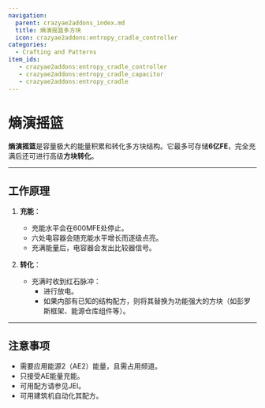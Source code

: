 ```yaml
---
navigation:
  parent: crazyae2addons_index.md
  title: 熵演摇篮多方块
  icon: crazyae2addons:entropy_cradle_controller
categories:
  - Crafting and Patterns
item_ids:
   - crazyae2addons:entropy_cradle_controller
   - crazyae2addons:entropy_cradle_capacitor
   - crazyae2addons:entropy_cradle
---
```


# 熵演摇篮

<GameScene zoom="1" interactive={true}>
  <ImportStructure src="../assets/entropy_cradle.nbt" />
</GameScene>

**熵演摇篮**是容量极大的能量积累和转化多方块结构。它最多可存储**6亿FE**，完全充满后还可进行高级**方块转化**。

---

## 工作原理

1. **充能**：
    - 充能水平会在600MFE处停止。
    - 六处电容器会随充能水平增长而逐级点亮。
    - 充满能量后，电容器会发出比较器信号。

2. **转化**：
    - 充满时收到红石脉冲：
        - 进行放电。
        - 如果内部有已知的结构配方，则将其替换为功能强大的方块（如彭罗斯框架、能源仓库组件等）。

---

## 注意事项

- 需要应用能源2（AE2）能量，且需占用频道。
- 只接受AE能量充能。
- 可用配方请参见JEI。
- 可用建筑机自动化其配方。